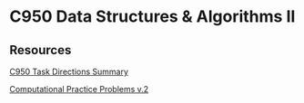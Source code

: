 # C950 Data Structures & Algorithms II

## Resources

[C950 Task Directions Summary](https://docs.google.com/document/d/1dEXC-g7Te-8opYkbmTKXH2dy2pXoD5_jhUrTeNbjG7Y/edit?usp=sharing)

[Computational Practice Problems v.2](https://github.com/ashejim/BSCS/blob/main/resources/C952_Practice_Problems_v2.pdf)
